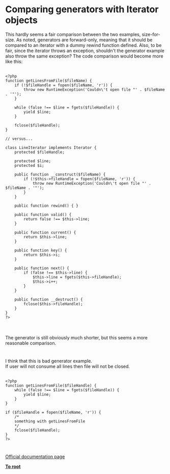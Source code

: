 # Comparing generators with Iterator objects



This hardly seems a fair comparison between the two examples, size-for-size. As noted, generators are forward-only, meaning that it should be compared to an iterator with a dummy rewind function defined. Also, to be fair, since the iterator throws an exception, shouldn&apos;t the generator example also throw the same exception? The code comparison would become more like this:<br><br>

```
<?php
function getLinesFromFile($fileName) {
    if (!$fileHandle = fopen($fileName, 'r')) {
        throw new RuntimeException('Couldn\'t open file "' . $fileName . '"');
    }
 
    while (false !== $line = fgets($fileHandle)) {
        yield $line;
    }
 
    fclose($fileHandle);
}

// versus...

class LineIterator implements Iterator {
    protected $fileHandle;
 
    protected $line;
    protected $i;
 
    public function __construct($fileName) {
        if (!$this->fileHandle = fopen($fileName, 'r')) {
            throw new RuntimeException('Couldn\'t open file "' . $fileName . '"');
        }
    }
 
    public function rewind() { }
 
    public function valid() {
        return false !== $this->line;
    }
 
    public function current() {
        return $this->line;
    }
 
    public function key() {
        return $this->i;
    }
 
    public function next() {
        if (false !== $this->line) {
            $this->line = fgets($this->fileHandle);
            $this->i++;
        }
    }
 
    public function __destruct() {
        fclose($this->fileHandle);
    }
}
?>
```
<br><br>The generator is still obviously much shorter, but this seems a more reasonable comparison.  

#

I think that this is bad generator example.<br>If user will not consume all lines then file will not be closed.<br><br>

```
<?php
function getLinesFromFile($fileHandle) {
    while (false !== $line = fgets($fileHandle)) {
        yield $line;
    }
}

if ($fileHandle = fopen($fileName, 'r')) {
    /*
    something with getLinesFromFile
    */
    fclose($fileHandle);
}
?>
```
  

#

[Official documentation page](https://www.php.net/manual/en/language.generators.comparison.php)

**[To root](/README.md)**